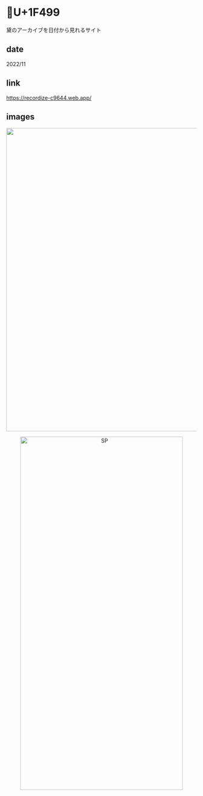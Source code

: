 # 💙U+1F499

<p class="description">黛のアーカイブを日付から見れるサイト</p>

## date

<p class="date">2022/11</p>

## link

<a class="link" target="_blank">https://recordize-c9644.web.app/</a>

## images

<p align='center'>
<img class="image_pc" src="/works/images/💙U+1F499_pc.png" width="1280" height="800" alt="PC">
</p>

<p align='center'>
<img class="image_sp" src="/works/images/💙U+1F499_sp.png" width="430" height="932" alt="SP">
</p>
